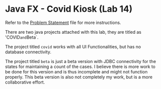 # Java FX - Covid Kiosk (Lab 14)

Refer to the [Problem Statement](./Problem_Statement.pdf) file for more instructions.


There are two java projects attached with this lab, they are titled as 'COVID` and `Beta`.

The project titled `covid` works with all UI Functionalities, but has no database connectivity.

The project titled `beta` is just a beta version with JDBC connectivity for the states for maintaining a count of the cases. I believe there is more work to be done for this version and is thus incomplete and might not function properly.
This beta version is also not completely my work, but is a more collaborative effort.
